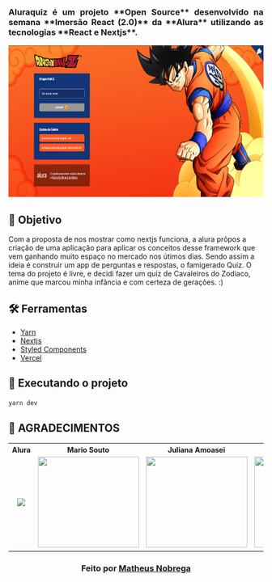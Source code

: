 <h3 align="justify">
Aluraquiz é um projeto **Open Source** desenvolvido na semana **Imersão React (2.0)** da **Alura** utilizando as tecnologias **React e Nextjs**.

</h3>

<div align="center">
	<img src="public/projeto.png" with="800" height="300"/>
</div>

## :dart: Objetivo

Com a proposta de nos mostrar como nextjs funciona, a alura prôpos a criação de uma aplicação para aplicar os conceitos desse framework que vem ganhando muito espaço no mercado nos útimos dias. Sendo assim a ideia é construir um app de perguntas e respostas, o famigerado Quiz. O tema do projeto é livre, e decidi fazer um quiz de Cavaleiros do Zodiaco, anime que marcou minha infância e com certeza de gerações. :)

## :hammer_and_wrench: Ferramentas

-   [Yarn](https://yarnpkg.com/)
-   [Nextjs](https://nextjs.org/)
-   [Styled Components](https://styled-components.com)
-   [Vercel](https://vercel.com)

## :rocket: Executando o projeto

```bash
yarn dev
```

## **:star2: AGRADECIMENTOS**

<div align=center>

<table style="width:100%">
  <tr align=center>
    <th><strong>Alura</strong></th>
    <th><strong>Mario Souto</strong></th>
    <th><strong>Juliana Amoasei</strong></th>
    <th><strong>Paulo Silveira</strong></th>
  </tr>
  <tr align=center>
    <td>
      <a href="https://www.alura.com.br//">
        <img width="200" src="https://cursos.alura.com.br/assets/images/logos/logo-alura.svg">
      </a>
    </td>
    <td>
      <a href="https://github.com/omariosouto">
        <img width="200" height="180" src="https://avatars.githubusercontent.com/u/13791385?s=460&u=6f629f0aa7530d62552d7b746fc106531588f638&v=4">
      </a>
    </td>
    <td>
      <a href="https://github.com/JulianaAmoasei">
        <img width="200" height="180" src="https://avatars.githubusercontent.com/u/32266030?s=460&u=738c3de1315e602a08fec53b24c53eebad46627e&v=4">
      </a>
    </td>
    <td>
      <a href="https://www.linkedin.com/in/paulosilveira/">
        <img width="200" height="180" src="https://media-exp1.licdn.com/dms/image/C4D03AQHNUGchMAa-Yw/profile-displayphoto-shrink_200_200/0/1556583729599?e=1617235200&v=beta&t=kRkLcgfqm3rJzrgXPRs9i_Itwg8jdwXrfon775yr3Zk">
      </a>
    </td>
  </tr>
</table>

</div>

<h3 align="center">
  Feito por 
  <a href="https://www.linkedin.com/in/manobrega/">Matheus Nobrega<a>
</h3>
